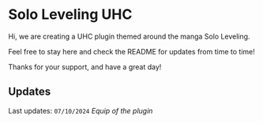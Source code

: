 # Solo Leveling UHC
Hi, we are creating a UHC plugin themed around the manga Solo Leveling.

Feel free to stay here and check the README for updates from time to time!

Thanks for your support, and have a great day!

## Updates
Last updates: ```07/10/2024```
*Equip of the plugin*
